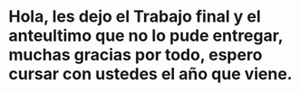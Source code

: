 # Hola, les dejo el Trabajo final y el anteultimo que no lo pude entregar, muchas gracias por todo, espero cursar con ustedes el año que viene.
